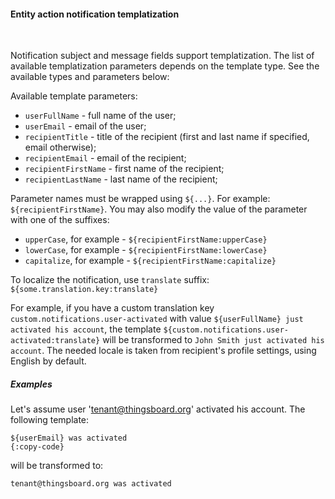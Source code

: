 #### Entity action notification templatization

<div class="divider"></div>
<br/>

Notification subject and message fields support templatization.
The list of available templatization parameters depends on the template type.
See the available types and parameters below:

Available template parameters:

* `userFullName` - full name of the user;
* `userEmail` - email of the user;
* `recipientTitle` - title of the recipient (first and last name if specified, email otherwise);
* `recipientEmail` - email of the recipient;
* `recipientFirstName` - first name of the recipient;
* `recipientLastName` - last name of the recipient;

Parameter names must be wrapped using `${...}`. For example: `${recipientFirstName}`.
You may also modify the value of the parameter with one of the suffixes:

* `upperCase`, for example - `${recipientFirstName:upperCase}`
* `lowerCase`, for example - `${recipientFirstName:lowerCase}`
* `capitalize`, for example - `${recipientFirstName:capitalize}`

To localize the notification, use `translate` suffix: `${some.translation.key:translate}`

For example, if you have a custom translation key `custom.notifications.user-activated` with value `${userFullName} just activated his account`, the template
`${custom.notifications.user-activated:translate}` will be transformed to `John Smith just activated his account`.
The needed locale is taken from recipient's profile settings, using English by default.


<div class="divider"></div>

##### Examples

Let's assume user 'tenant@thingsboard.org' activated his account.
The following template:

```text
${userEmail} was activated
{:copy-code}
```

will be transformed to:

```text
tenant@thingsboard.org was activated
```

<br>
<br>
